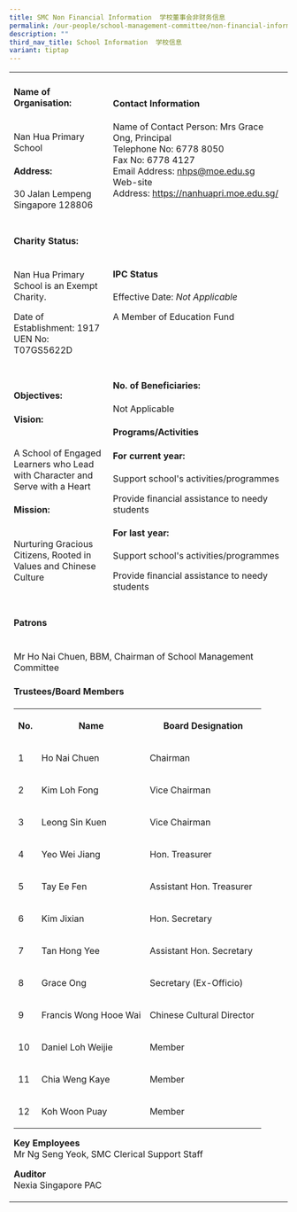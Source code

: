 ```yaml
---
title: SMC Non Financial Information  学校董事会非财务信息
permalink: /our-people/school-management-committee/non-financial-information/
description: ""
third_nav_title: School Information  学校信息
variant: tiptap
---
```

<table style="minWidth: 50px">
<colgroup>
<col>
<col>
</colgroup>
<tbody>
<tr>
<td rowspan="1" colspan="1">
<h4><strong>Name of Organisation:</strong></h4>
<p><strong><br></strong>Nan Hua Primary School</p>
<p></p>
<h4>Address:<strong><br></strong></h4>
<p>30 Jalan Lempeng
<br>Singapore 128806</p>
</td>
<td rowspan="1" colspan="1">
<h4><strong>Contact Information</strong></h4>
<p></p>
<p>Name of Contact Person:&nbsp;Mrs Grace Ong, Principal
<br>Telephone No: 6778 8050
<br>Fax No: 6778 4127
<br>Email Address:&nbsp;<a href="mailto:nhps@moe.edu.sg" rel="noopener noreferrer nofollow" target="">nhps@moe.edu.sg</a>
<br>Web-site Address:&nbsp;<a href="https://nanhuapri.moe.edu.sg/" rel="noopener noreferrer nofollow" target="_blank">https://nanhuapri.moe.edu.sg/</a>
</p>
</td>
</tr>
<tr>
<td rowspan="1" colspan="1">
<h4><strong>Charity Status:</strong></h4>
<p>
<br>Nan Hua Primary School&nbsp;is an Exempt Charity.</p>
<p>Date of Establishment: 1917
<br>UEN No: T07GS5622D</p>
</td>
<td rowspan="1" colspan="1">
<h4><strong>IPC Status</strong></h4>
<p></p>
<p>Effective Date:&nbsp;<em>Not Applicable</em>
</p>
<p>A Member of Education Fund</p>
</td>
</tr>
<tr>
<td rowspan="1" colspan="1">
<h4><strong>Objectives:</strong></h4>
<p></p>
<h4>Vision:&nbsp;</h4>
<p><strong><br></strong>A School of Engaged Learners who Lead with Character
and Serve with a Heart</p>
<p></p>
<h4>Mission:&nbsp;</h4>
<p><strong><br></strong>Nurturing Gracious Citizens, Rooted in Values and
Chinese Culture</p>
</td>
<td rowspan="1" colspan="1">
<h4>No. of Beneficiaries:&nbsp;</h4>
<p>Not Applicable</p>
<p></p>
<h4>Programs/Activities</h4>
<p></p>
<h4>For current year:<br></h4>
<p>Support school's activities/programmes</p>
<p>Provide financial assistance to needy students</p>
<p></p>
<h4>For last year:</h4>
<p></p>
<p>Support school's activities/programmes</p>
<p>Provide financial assistance to needy students</p>
</td>
</tr>
<tr>
<td rowspan="1" colspan="2">
<p></p>
<h4><strong>Patrons&nbsp;</strong></h4>
<p><strong><br></strong>Mr Ho Nai Chuen, BBM, Chairman of School Management
Committee</p>
<p></p>
<h4><strong>Trustees/Board Members</strong>&nbsp;<br></h4>
<table style="minWidth: 75px">
<colgroup>
<col>
<col>
<col>
</colgroup>
<tbody>
<tr>
<th rowspan="1" colspan="1">
<p>No.</p>
</th>
<th rowspan="1" colspan="1">
<p>Name</p>
</th>
<th rowspan="1" colspan="1">
<p>Board Designation</p>
</th>
</tr>
<tr>
<td rowspan="1" colspan="1">
<p>1</p>
</td>
<td rowspan="1" colspan="1">
<p>Ho Nai Chuen</p>
</td>
<td rowspan="1" colspan="1">
<p>Chairman</p>
</td>
</tr>
<tr>
<td rowspan="1" colspan="1">
<p>2</p>
</td>
<td rowspan="1" colspan="1">
<p>Kim Loh Fong</p>
</td>
<td rowspan="1" colspan="1">
<p>Vice Chairman</p>
</td>
</tr>
<tr>
<td rowspan="1" colspan="1">
<p>3</p>
</td>
<td rowspan="1" colspan="1">
<p>Leong Sin Kuen</p>
</td>
<td rowspan="1" colspan="1">
<p>Vice Chairman&nbsp;</p>
</td>
</tr>
<tr>
<td rowspan="1" colspan="1">
<p>4</p>
</td>
<td rowspan="1" colspan="1">
<p>Yeo Wei Jiang</p>
</td>
<td rowspan="1" colspan="1">
<p>Hon. Treasurer&nbsp;</p>
</td>
</tr>
<tr>
<td rowspan="1" colspan="1">
<p>5</p>
</td>
<td rowspan="1" colspan="1">
<p>Tay Ee Fen</p>
</td>
<td rowspan="1" colspan="1">
<p>Assistant Hon. Treasurer&nbsp;</p>
</td>
</tr>
<tr>
<td rowspan="1" colspan="1">
<p>6</p>
</td>
<td rowspan="1" colspan="1">
<p>Kim Jixian</p>
</td>
<td rowspan="1" colspan="1">
<p>Hon. Secretary&nbsp;</p>
</td>
</tr>
<tr>
<td rowspan="1" colspan="1">
<p>7</p>
</td>
<td rowspan="1" colspan="1">
<p>Tan Hong Yee</p>
</td>
<td rowspan="1" colspan="1">
<p>Assistant Hon. Secretary&nbsp;</p>
</td>
</tr>
<tr>
<td rowspan="1" colspan="1">
<p>8</p>
</td>
<td rowspan="1" colspan="1">
<p>Grace Ong</p>
</td>
<td rowspan="1" colspan="1">
<p>Secretary (Ex-Officio)&nbsp;</p>
</td>
</tr>
<tr>
<td rowspan="1" colspan="1">
<p>9</p>
</td>
<td rowspan="1" colspan="1">
<p>Francis Wong Hooe Wai</p>
</td>
<td rowspan="1" colspan="1">
<p>Chinese Cultural Director&nbsp;</p>
</td>
</tr>
<tr>
<td rowspan="1" colspan="1">
<p>10</p>
</td>
<td rowspan="1" colspan="1">
<p>Daniel Loh Weijie</p>
</td>
<td rowspan="1" colspan="1">
<p>Member&nbsp;</p>
</td>
</tr>
<tr>
<td rowspan="1" colspan="1">
<p>11</p>
</td>
<td rowspan="1" colspan="1">
<p>Chia Weng Kaye</p>
</td>
<td rowspan="1" colspan="1">
<p>Member&nbsp;</p>
</td>
</tr>
<tr>
<td rowspan="1" colspan="1">
<p>12</p>
</td>
<td rowspan="1" colspan="1">
<p>Koh Woon Puay</p>
</td>
<td rowspan="1" colspan="1">
<p>Member&nbsp;</p>
</td>
</tr>
</tbody>
</table>
<p></p>
<p><strong>Key Employees</strong>
<br>Mr Ng Seng Yeok, SMC Clerical Support Staff</p>
<p></p>
<p><strong>Auditor</strong>
<br>Nexia Singapore PAC</p>
</td>
</tr>
</tbody>
</table>
<p></p>